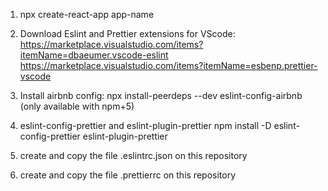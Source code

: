 1. npx create-react-app app-name 

2. Download Eslint and Prettier extensions for VScode: 
https://marketplace.visualstudio.com/items?itemName=dbaeumer.vscode-eslint
https://marketplace.visualstudio.com/items?itemName=esbenp.prettier-vscode

3. Install airbnb config: 
npx install-peerdeps --dev eslint-config-airbnb (only available with npm+5) 

4. eslint-config-prettier and eslint-plugin-prettier
npm install -D eslint-config-prettier eslint-plugin-prettier

5. create and copy the file .eslintrc.json on this repository

6. create and copy the file .prettierrc on this repository
